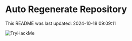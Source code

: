 # Auto Regenerate Repository

This README was last updated: 2024-10-18 09:09:11

 ![TryHackMe](https://tryhackme.com/badge/533634)